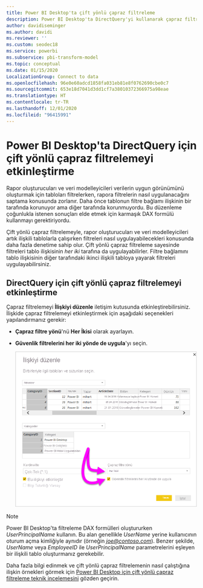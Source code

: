 ```yaml
---
title: Power BI Desktop'ta çift yönlü çapraz filtreleme
description: Power BI Desktop'ta DirectQuery'yi kullanarak çapraz filtrelemeyi etkinleştirin
author: davidiseminger
ms.author: davidi
ms.reviewer: ''
ms.custom: seodec18
ms.service: powerbi
ms.subservice: pbi-transform-model
ms.topic: conceptual
ms.date: 01/15/2020
LocalizationGroup: Connect to data
ms.openlocfilehash: 96e0e60adcd1858fa031eb81e8f0762690cbe0c7
ms.sourcegitcommit: 653e18d7041d3dd1cf7a38010372366975a98eae
ms.translationtype: HT
ms.contentlocale: tr-TR
ms.lasthandoff: 12/01/2020
ms.locfileid: "96415991"
---
```

# <a name="enable-bidirectional-cross-filtering-for-directquery-in-power-bi-desktop"></a>Power BI Desktop'ta DirectQuery için çift yönlü çapraz filtrelemeyi etkinleştirme

Rapor oluşturucuları ve veri modelleyicileri verilerin uygun görünümünü oluşturmak için tabloları filtrelerken, rapora filtrelerin nasıl uygulanacağını saptama konusunda zorlanır. Daha önce tablonun filtre bağlamı ilişkinin bir tarafında korunuyor ama diğer tarafında korunmuyordu. Bu düzenleme çoğunlukla istenen sonuçları elde etmek için karmaşık DAX formülü kullanmayı gerektiriyordu.

Çift yönlü çapraz filtrelemeyle, rapor oluşturucuları ve veri modelleyicileri artık ilişkili tablolarla çalışırken filtreleri nasıl uygulayabilecekleri konusunda daha fazla denetime sahip olur. Çift yönlü çapraz filtreleme sayesinde filtreleri tablo ilişkisinin *her iki* tarafına da uygulayabilirler. Filtre bağlamını tablo ilişkisinin diğer tarafındaki ikinci ilişkili tabloya yayarak filtreleri uygulayabilirsiniz.

## <a name="enable-bidirectional-cross-filtering-for-directquery"></a>DirectQuery için çift yönlü çapraz filtrelemeyi etkinleştirme

Çapraz filtrelemeyi **İlişkiyi düzenle** iletişim kutusunda etkinleştirebilirsiniz. İlişkide çapraz filtrelemeyi etkinleştirmek için aşağıdaki seçenekleri yapılandırmanız gerekir:

* **Çapraz filtre yönü**'nü **Her İkisi** olarak ayarlayın.
* **Güvenlik filtrelerini her iki yönde de uygula**'yı seçin.

  ![Power BI Desktop'ta çift yönlü filtrelemeyi yapılandırın.](media/desktop-bidirectional-filtering/bidirectional-filtering_2.png)

> [!NOTE]
> Power BI Desktop'ta filtreleme DAX formülleri oluştururken *UserPrincipalName* kullanın. Bu alan genellikle *UserName* yerine kullanıcının oturum açma kimliğiyle aynıdır (örneğin <em>joe@contoso.com</em>). Benzer şekilde, *UserName* veya *EmployeeID* ile *UserPrincipalName* parametrelerini eşleyen bir ilişkili tablo oluşturmanız gerekebilir.

Daha fazla bilgi edinmek ve çift yönlü çapraz filtrelemenin nasıl çalıştığına ilişkin örnekleri görmek için [Power BI Desktop için çift yönlü çapraz filtreleme teknik incelemesini](https://download.microsoft.com/download/2/7/8/2782DF95-3E0D-40CD-BFC8-749A2882E109/Bidirectional%20cross-filtering%20in%20Analysis%20Services%202016%20and%20Power%20BI.docx) gözden geçirin.

